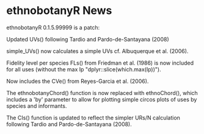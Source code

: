 # ethnobotanyR News

ethnobotanyR 0.1.5.99999 is a patch:

Updated UVs() following Tardio and Pardo-de-Santayana (2008)

simple_UVs() now calculates a simple UVs cf. Albuquerque et al. (2006).

Fidelity level per species FLs() from Friedman et al. (1986) is now included for all uses (without the  max Ip "dplyr::slice(which.max(Ip))").

Now includes the CVe() from Reyes-Garcia et al. (2006).

The ethnobotanyChord() function is now replaced with ethnoChord(), which includes a 'by' parameter to allow for plotting simple circos plots of uses by species and informants.

The CIs() function is updated to reflect the simpler URs/N calculation following Tardio and Pardo-de-Santayana (2008).
